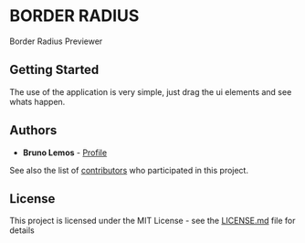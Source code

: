 # BORDER RADIUS

Border Radius Previewer

## Getting Started

The use of the application is very simple, just drag the ui elements and see whats happen.

## Authors

* **Bruno Lemos** - [Profile](https://github.com/CaosMen)

See also the list of [contributors](https://github.com/CaosMen/BORDER-RADIUS/contributors) who participated in this project.

## License

This project is licensed under the MIT License - see the [LICENSE.md](LICENSE.md) file for details
